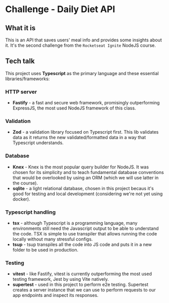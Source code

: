 # Challenge - Daily Diet API

## What it is
This is an API that saves users' meal info and provides some insights about it. It's the second challenge from the `Rocketseat Ignite` NodeJS course.

## Tech talk
This project uses **Typescript** as the primary language and these essential libraries/frameworks:
### HTTP server
- **Fastify** - a fast and secure web framework, promisingly outperforming ExpressJS, the most used NodeJS framework of this class.
### Validation
- **Zod** - a validation library focused on Typescript first. This lib validates data as it returns the new validated/formatted data in a way that Typescript understands.
### Database
- **Knex** - Knex is the most popular query builder for NodeJS. It was chosen for its simplicity and to teach fundamental database conventions that would be overlooked by using an ORM (which we will use latter in the course).
- **sqlite** - a light relational database, chosen in this project becaus it's good for testing and local development (considering we're not yet using docker). 
### Typescript handling
- **tsx** - although Typescript is a programming language, many environments still need the Javascript output to be able to understand the code. TSX is simple to use transpiler that allows running the code locally without many stressful configs.
- **tsup** - tsup transpiles all the code into JS code and puts it in a new folder to be used in production.
### Testing
- **vitest** - like Fastify, vitest is currently outperforming the most used testing framework, Jest by using Vite natively.
- **supertest** - used in this project to perform e2e testing. Supertest creates a server instance that we can use to perform requests to our app endpoints and inspect its responses.